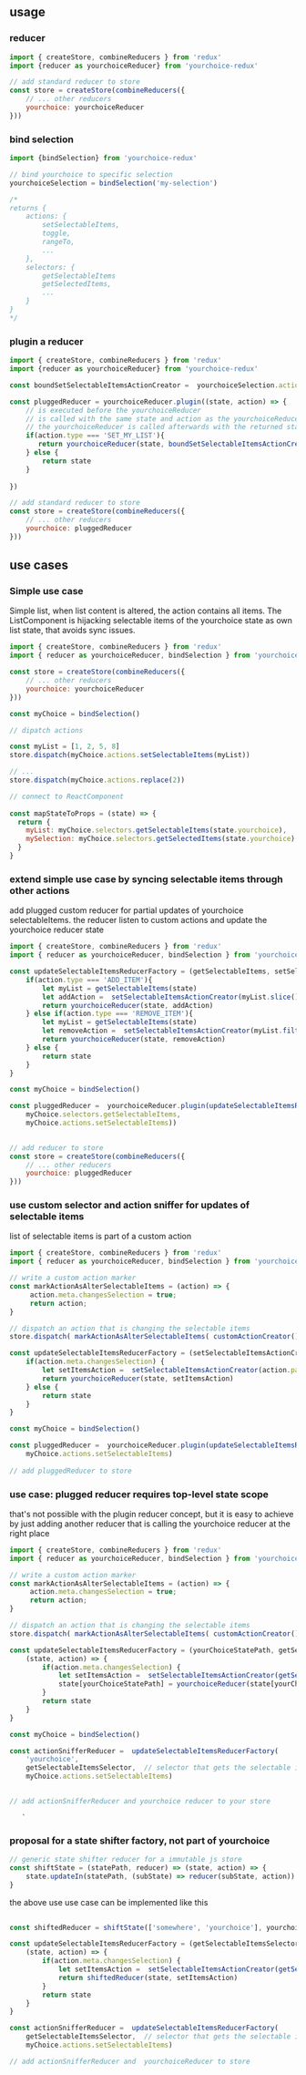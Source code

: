## usage

### reducer

```js
import { createStore, combineReducers } from 'redux'
import {reducer as yourchoiceReducer} from 'yourchoice-redux'

// add standard reducer to store
const store = createStore(combineReducers({
    // ... other reducers
    yourchoice: yourchoiceReducer
}))
```
### bind selection

```js
import {bindSelection} from 'yourchoice-redux'

// bind yourchoice to specific selection 
yourchoiceSelection = bindSelection('my-selection') 

/*
returns {   
    actions: {
        setSelectableItems,
        toggle,
        rangeTo,
        ...
    },
    selectors: {
        getSelectableItems
        getSelectedItems,
        ...
    }
}
*/
```

### plugin a reducer

```js
import { createStore, combineReducers } from 'redux'
import {reducer as yourchoiceReducer} from 'yourchoice-redux'

const boundSetSelectableItemsActionCreator =  yourchoiceSelection.actions.setSelectableItems

const pluggedReducer = yourchoiceReducer.plugin((state, action) => {
    // is executed before the yourchoiceReducer
    // is called with the same state and action as the yourchoiceReducer
    // the yourchoiceReducer is called afterwards with the returned state and the same action
    if(action.type === 'SET_MY_LIST'){
       return yourchoiceReducer(state, boundSetSelectableItemsActionCreator(action.payload.myList)) 
    } else {
        return state
    }
    
})

// add standard reducer to store
const store = createStore(combineReducers({
    // ... other reducers
    yourchoice: pluggedReducer
}))
```

## use cases

### Simple use case 

Simple list, when list content is altered, the action contains all items.
The ListComponent is hijacking selectable items of the yourchoice state as own list state,
that avoids sync issues.

 
```js
import { createStore, combineReducers } from 'redux'
import { reducer as yourchoiceReducer, bindSelection } from 'yourchoice-redux'

const store = createStore(combineReducers({
    // ... other reducers
    yourchoice: yourchoiceReducer
}))

const myChoice = bindSelection()

// dipatch actions 

const myList = [1, 2, 5, 8]
store.dispatch(myChoice.actions.setSelectableItems(myList))

// ...
store.dispatch(myChoice.actions.replace(2))

// connect to ReactComponent
 
const mapStateToProps = (state) => {
  return {
    myList: myChoice.selectors.getSelectableItems(state.yourchoice),
    mySelection: myChoice.selectors.getSelectedItems(state.yourchoice)
  }
} 
```

### extend simple use case by syncing selectable items through other actions

add plugged custom reducer for partial updates of yourchoice selectableItems.
the reducer listen to custom actions and update the yourchoice reducer state

```js
import { createStore, combineReducers } from 'redux'
import { reducer as yourchoiceReducer, bindSelection } from 'yourchoice-redux'

const updateSelectableItemsReducerFactory = (getSelectableItems, setSelectableItemsActionCreator) => (state, action) => {
    if(action.type === 'ADD_ITEM'){
        let myList = getSelectableItems(state)
        let addAction =  setSelectableItemsActionCreator(myList.slice().push(action.payload.id))
        return yourchoiceReducer(state, addAction)
    } else if(action.type === 'REMOVE_ITEM'){
        let myList = getSelectableItems(state)
        let removeAction =  setSelectableItemsActionCreator(myList.filter((item) => item !== action.payload.id))
        return yourchoiceReducer(state, removeAction)
    } else {
        return state
    }
}

const myChoice = bindSelection()

const pluggedReducer =  yourchoiceReducer.plugin(updateSelectableItemsReducerFactory(
    myChoice.selectors.getSelectableItems, 
    myChoice.actions.setSelectableItems))
    

// add reducer to store
const store = createStore(combineReducers({
    // ... other reducers
    yourchoice: pluggedReducer
}))
```

###  use custom selector and action sniffer for updates of selectable items

list of selectable items is part of a custom action 

```js
import { createStore, combineReducers } from 'redux'
import { reducer as yourchoiceReducer, bindSelection } from 'yourchoice-redux'

// write a custom action marker
const markActionAsAlterSelectableItems = (action) => {
     action.meta.changesSelection = true;
     return action;
}

// dispatch an action that is changing the selectable items
store.dispatch( markActionAsAlterSelectableItems( customActionCreator() )

const updateSelectableItemsReducerFactory = (setSelectableItemsActionCreator) => (state, action) => {
    if(action.meta.changesSelection) {
        let setItemsAction =  setSelectableItemsActionCreator(action.payload.item_list)
        return yourchoiceReducer(state, setItemsAction)
    } else {
        return state
    }
}

const myChoice = bindSelection()

const pluggedReducer =  yourchoiceReducer.plugin(updateSelectableItemsReducerFactory(
    myChoice.actions.setSelectableItems)
    
// add pluggedReducer to store

```

### use case: plugged reducer requires top-level state scope

that's not possible with the plugin reducer concept, but it is easy to achieve by just adding another 
   reducer that is calling the  yourchoice reducer at the right place
  
```js
import { createStore, combineReducers } from 'redux'
import { reducer as yourchoiceReducer, bindSelection } from 'yourchoice-redux'

// write a custom action marker
const markActionAsAlterSelectableItems = (action) => {
     action.meta.changesSelection = true;
     return action;
}

// dispatch an action that is changing the selectable items
store.dispatch( markActionAsAlterSelectableItems( customActionCreator() )

const updateSelectableItemsReducerFactory = (yourChoiceStatePath, getSelectableItemsSelector, setSelectableItemsActionCreator) => {
    (state, action) => {
        if(action.meta.changesSelection) {
            let setItemsAction =  setSelectableItemsActionCreator(getSelectableItemsSelector(state))
            state[yourChoiceStatePath] = yourchoiceReducer(state[yourChoiceStatePath], setItemsAction) 
        } 
        return state
    }
}

const myChoice = bindSelection()

const actionSnifferReducer =  updateSelectableItemsReducerFactory(
    'yourchoice',
    getSelectableItemsSelector,  // selector that gets the selectable items from another place in the state
    myChoice.actions.setSelectableItems)
    

// add actionSnifferReducer and yourchoice reducer to your store

```
       `
### proposal for a state shifter factory, not part of yourchoice

```js
// generic state shifter reducer for a immutable js store
const shiftState = (statePath, reducer) => (state, action) => {
    state.updateIn(statePath, (subState) => reducer(subState, action))
}
```

the above use use case can be implemented like this

```js
       
const shiftedReducer = shiftState(['somewhere', 'yourchoice'], yourchoiceReducer)

const updateSelectableItemsReducerFactory = (getSelectableItemsSelector, setSelectableItemsActionCreator) => {
    (state, action) => {
        if(action.meta.changesSelection) {
            let setItemsAction =  setSelectableItemsActionCreator(getSelectableItemsSelector(state))
            return shiftedReducer(state, setItemsAction) 
        } 
        return state
    }
}

const actionSnifferReducer =  updateSelectableItemsReducerFactory(
    getSelectableItemsSelector,  // selector that gets the selectable items from another place in the state
    myChoice.actions.setSelectableItems)

// add actionSnifferReducer and  yourchoiceReducer to store

```

